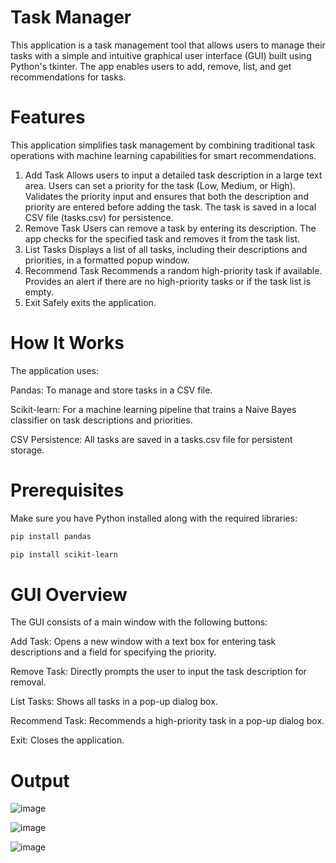 # Task Manager 

This application is a task management tool that allows users to manage their tasks with a simple and intuitive graphical user interface (GUI) built using Python's tkinter. The app enables users to add, remove, list, and get recommendations for tasks.

# Features

This application simplifies task management by combining traditional task operations with machine learning capabilities for smart recommendations.

1. Add Task
Allows users to input a detailed task description in a large text area.
Users can set a priority for the task (Low, Medium, or High).
Validates the priority input and ensures that both the description and priority are entered before adding the task.
The task is saved in a local CSV file (tasks.csv) for persistence.
2. Remove Task
Users can remove a task by entering its description.
The app checks for the specified task and removes it from the task list.
3. List Tasks
Displays a list of all tasks, including their descriptions and priorities, in a formatted popup window.
4. Recommend Task
Recommends a random high-priority task if available.
Provides an alert if there are no high-priority tasks or if the task list is empty.
5. Exit
Safely exits the application.

# How It Works

The application uses:

Pandas: To manage and store tasks in a CSV file.

Scikit-learn: For a machine learning pipeline that trains a Naive Bayes classifier on task descriptions and priorities.

CSV Persistence: All tasks are saved in a tasks.csv file for persistent storage.

# Prerequisites

Make sure you have Python installed along with the required libraries:
```bash
pip install pandas 

pip install scikit-learn

```

# GUI Overview
The GUI consists of a main window with the following buttons:

Add Task: Opens a new window with a text box for entering task descriptions and a field for specifying the priority.

Remove Task: Directly prompts the user to input the task description for removal.

List Tasks: Shows all tasks in a pop-up dialog box.

Recommend Task: Recommends a high-priority task in a pop-up dialog box.

Exit: Closes the application.

# Output 

![image](https://github.com/user-attachments/assets/47b4664e-97c4-4a06-8505-60cf5b5de38b)

![image](https://github.com/user-attachments/assets/123905e4-bf78-4e7b-b49e-3cb4226eee14)

![image](https://github.com/user-attachments/assets/33aab7ce-0be3-44db-a768-ecd7bafad065)

